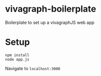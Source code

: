 # vivagraph-boilerplate
Boilerplate to set up a vivagraphJS web app

# Setup
```
npm install
node app.js
```

Navigate to ```localhost:3000```
